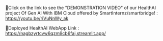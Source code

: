 🔗Click on the link to see the "DEMONSTRATION VIDEO" of our HealthAI project Of Gen AI With IBM Cloud offered by SmartInternz/smartbridge! : https://youtu.be/riVuNnWy_ak

🔗Deployed HealthAI WebApp Link : https://nagbzyrtcvw6qzm9cb6faj.streamlit.app/
